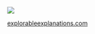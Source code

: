 ![](http://explorableexplanations.com/social/thumbnail.png)

[explorableexplanations.com](http://explorableexplanations.com)